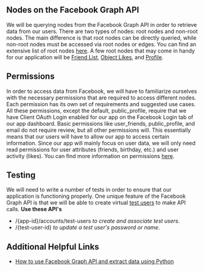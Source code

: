 ## Nodes on the Facebook Graph API

We will be querying nodes from the Facebook Graph API in order to retrieve data from our users. 
There are two types of nodes: root nodes and non-root nodes. The main difference is that root nodes
can be directly queried, while non-root nodes must be accessed via root nodes or edges. You can find
an extensive list of root nodes [here](https://developers.facebook.com/docs/graph-api/reference). A few root nodes that may come in handy for
our application will be [Friend List](https://developers.facebook.com/docs/graph-api/reference/friend-list), [Object Likes](https://developers.facebook.com/docs/graph-api/reference/v2.12/object/likes), and [Profile](https://developers.facebook.com/docs/graph-api/reference/v2.12/profile).


## Permissions

In order to access data from Facebook, we will have to familiarize ourselves with the necessary permissions that are 
required to access different nodes. Each permission has its own set of requirements and suggested use cases. All these
permissions, except the default, public_profile, require that we have Client OAuth Login enabled for our app on the Facebook
Login tab of our app dashboard. Basic permissions like user_friends, public_profile, and email do not require review, but all 
other permissions will. This essentially means that our users will have to allow our app to access certain information. Since
our app will mainly focus on user data, we will only need read permissions for user attributes (friends, birthday, etc.) and
user activity (likes). You can find more information on permissions [here](https://developers.facebook.com/docs/facebook-login/permissions/).

## Testing

We will need to write a number of tests in order to ensure that our application is functioning properly. One unique feature
of the Facebook Graph API is that we will be able to create virtual [test users](https://developers.facebook.com/docs/graph-api/reference/v2.12/test-user) to make API calls.
**Use these API's**
- /{app-id}/accounts/test-users _to create and associate test users_.
- /{test-user-id} _to update a test user's password or name_.

## Additional Helpful Links
- [How to use Facebook Graph API and extract data using Python](https://towardsdatascience.com/how-to-use-facebook-graph-api-and-extract-data-using-python-1839e19d6999)
